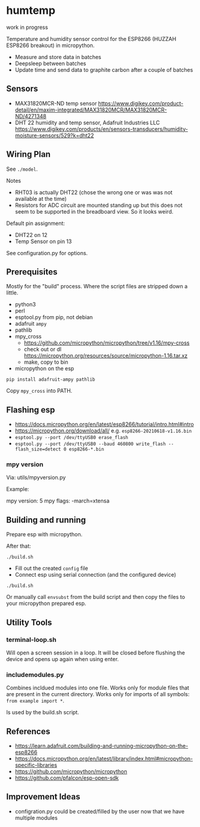 
# humtemp

work in progress

Temperature and humidity sensor control for the ESP8266 (HUZZAH ESP8266 breakout) in micropython.

 - Measure and store data in batches
 - Deepsleep between batches
 - Update time and send data to graphite carbon after a couple of batches

## Sensors

 - MAX31820MCR-ND temp sensor https://www.digikey.com/product-detail/en/maxim-integrated/MAX31820MCR/MAX31820MCR-ND/4271348
 - DHT 22 humidity and temp sensor, Adafruit Industries LLC https://www.digikey.com/products/en/sensors-transducers/humidity-moisture-sensors/529?k=dht22

## Wiring Plan

See `./model`.

Notes

 - RHT03 is actually DHT22 (chose the wrong one or was was not available at the
   time)
 - Resistors for ADC circuit are mounted standing up but this does not seem to
   be supported in the breadboard view. So it looks weird.

Default pin assignment:

 - DHT22 on 12
 - Temp Sensor on pin 13

See configuration.py for options.

## Prerequisites

Mostly for the "build" process. Where the script files are stripped down a little.

 - python3
 - perl
 - esptool.py from pip, not debian 
 - adafruit `ampy`
 - pathlib
 - mpy_cross
   - https://github.com/micropython/micropython/tree/v1.16/mpy-cross
   - check out or dl https://micropython.org/resources/source/micropython-1.16.tar.xz
   - make, copy to bin
 - micropython on the esp 

`pip install adafruit-ampy pathlib`

Copy `mpy_cross` into PATH.

## Flashing esp

 - https://docs.micropython.org/en/latest/esp8266/tutorial/intro.html#intro
 - https://micropython.org/download/all/ e.g. `esp8266-20210618-v1.16.bin`
 - `esptool.py --port /dev/ttyUSB0 erase_flash`
 - `esptool.py --port /dev/ttyUSB0 --baud 460800 write_flash --flash_size=detect 0 esp8266-*.bin`

### mpy version

Via: utils/mpyversion.py

Example:

  mpy version: 5
  mpy flags: -march=xtensa

## Building and running

Prepare esp with micropython.

After that:

```
./build.sh
```

 - Fill out the created `config` file
 - Connect esp using serial connection (and the configured device)

```
./build.sh
```

Or manually call `envsubst` from the build script and then copy the files to your micropython
prepared esp.

## Utility Tools

### terminal-loop.sh

Will open a screen session in a loop. It will be closed before flushing
the device and opens up again when using enter.

### includemodules.py

Combines incldued modules into one file. Works only for module files
that are present in the current directory. Works only for imports
of all symbols: `from example import *`.

Is used by the build.sh script.

## References

 - https://learn.adafruit.com/building-and-running-micropython-on-the-esp8266
 - https://docs.micropython.org/en/latest/library/index.html#micropython-specific-libraries
 - https://github.com/micropython/micropython
 - https://github.com/pfalcon/esp-open-sdk

## Improvement Ideas

 - configration.py could be created/filled by the user now that we have multiple modules

